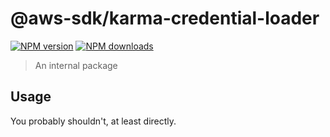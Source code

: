 # @aws-sdk/karma-credential-loader

[![NPM version](https://img.shields.io/npm/v/@aws-sdk/karma-credential-loader/latest.svg)](https://www.npmjs.com/package/@aws-sdk/karma-credential-loader)
[![NPM downloads](https://img.shields.io/npm/dm/@aws-sdk/karma-credential-loader.svg)](https://www.npmjs.com/package/@aws-sdk/karma-credential-loader)

> An internal package

## Usage

You probably shouldn't, at least directly.
